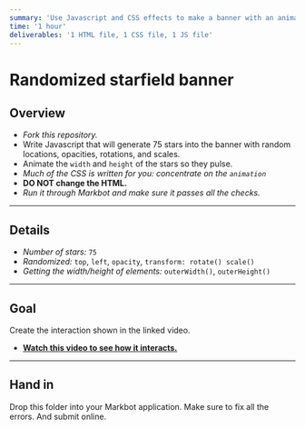 ```yaml
---
summary: 'Use Javascript and CSS effects to make a banner with an animated random starfield in the background.'
time: '1 hour'
deliverables: '1 HTML file, 1 CSS file, 1 JS file'
---
```


# Randomized starfield banner

## Overview

- *Fork this repository.*
- Write Javascript that will generate 75 stars into the banner with random locations, opacities, rotations, and scales.
- Animate the `width` and `height` of the stars so they pulse.
- *Much of the CSS is written for you: concentrate on the `animation`*
- **DO NOT change the HTML.**
- *Run it through Markbot and make sure it passes all the checks.*

---

## Details

- *Number of stars:* `75`
- *Randomized:* `top`, `left`, `opacity`, `transform: rotate() scale()`
- *Getting the width/height of elements:* `outerWidth()`, `outerHeight()`

---

## Goal

Create the interaction shown in the linked video.

- [**Watch this video to see how it interacts.**](https://video-assets.learntheweb.courses/web-dev-js/randomized-stars.mp4)

---

## Hand in

Drop this folder into your Markbot application. Make sure to fix all the errors. And submit online.
